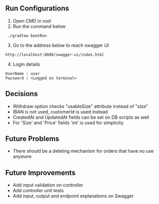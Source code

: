 ## Run Configurations
1. Open CMD in root
2. Run the command below
```
 ./gradlew bootRun
```
3. Go to the address below to reach swagger UI
```
http://localhost:8080/swagger-ui/index.html
```
4. Login details
```
UserName : user
Password : <Logged on terminal>
```

## Decisions
- Withdraw option checks "usableSize" attribute instead of "size"
- IBAN is not used, customerId is used instead
- CreatedAt and UpdatedAt fields can be set on DB scripts as well
- For 'Size' and 'Price' fields 'int' is used for simplicity

## Future Problems
- There should be a deleting mechanism for orders that have no use anymore


## Future Improvements
- Add input validation on controller
- Add controller unit tests
- Add input, output and endpoint explanations on Swagger